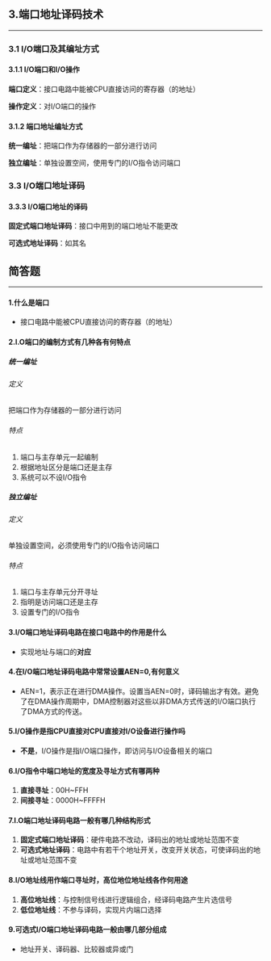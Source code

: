 ## 3.端口地址译码技术

---

### 3.1 I/O端口及其编址方式

#### 	3.1.1 I/O端口和I/O操作

**端口定义**：接口电路中能被CPU直接访问的寄存器（的地址）

**操作定义**：对I/O端口的操作

#### 	3.1.2 端口地址编址方式

**统一编址**：把端口作为存储器的一部分进行访问

**独立编址**：单独设置空间，使用专门的I/O指令访问端口

### 3.3 I/O端口地址译码

#### 	3.3.3 I/O端口地址的译码

**固定式端口地址译码**：接口中用到的端口地址不能更改

**可选式地址译码**：如其名



## 简答题

---

#### 1.什么是端口

- 接口电路中能被CPU直接访问的寄存器（的地址）

#### 2.I.O端口的编制方式有几种各有何特点

##### 	统一编址

###### 		定义

把端口作为存储器的一部分进行访问

###### 		特点

1. 端口与主存单元一起编制
2. 根据地址区分是端口还是主存
3. 系统可以不设I/O指令

##### 	独立编址

###### 		定义

单独设置空间，必须使用专门的I/O指令访问端口

###### 		特点

1. 端口与主存单元分开寻址
2. 指明是访问端口还是主存
3. 设置专门的I/O指令

#### 3.I/O端口地址译码电路在接口电路中的作用是什么

- 实现地址与端口的**对应**

#### 4.在I/O端口地址译码电路中常常设置AEN=0,有何意义

- AEN=1，表示正在进行DMA操作。设置当AEN=0时，译码输出才有效。避免了在DMA操作周期中，DMA控制器对这些以非DMA方式传送的I/O端口执行了DMA方式的传送。

#### 5.I/O操作是指CPU直接对CPU直接对I/O设备进行操作吗

- **不是**，I/O操作是指I/O端口操作，即访问与I/O设备相关的端口

#### 6.I/O指令中端口地址的宽度及寻址方式有哪两种

1. **直接寻址**：00H~FFH
2. **间接寻址**：0000H~FFFFH

#### 7.I.O端口地址译码电路一般有哪几种结构形式

1. **固定式端口地址译码**：硬件电路不改动，译码出的地址或地址范围不变
2. **可选式地址译码**：电路中有若干个地址开关，改变开关状态，可使译码出的地址或地址范围不变

#### 8.I/O地址线用作端口寻址时，高位地位地址线各作何用途

1. **高位地址线**：与控制信号线进行逻辑组合，经译码电路产生片选信号
2. **低位地址线**：不参与译码，实现片内端口选择

#### 9.可选式I/O端口地址译码电路一般由哪几部分组成

- 地址开关、译码器、比较器或异或门



